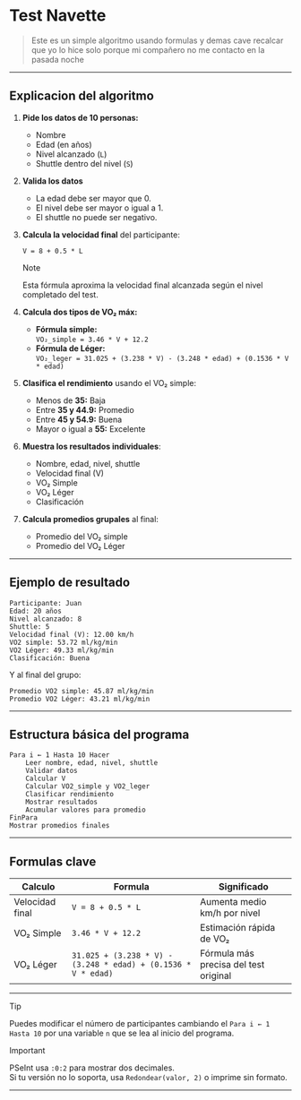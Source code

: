 # Test Navette
> Este es un simple algoritmo usando formulas y demas cave recalcar que yo lo hice solo porque mi compañero no me contacto en la pasada noche

---

## Explicacion del algoritmo

1. **Pide los datos de 10 personas:**
   - Nombre  
   - Edad (en años)  
   - Nivel alcanzado (`L`)  
   - Shuttle dentro del nivel (`S`)

2. **Valida los datos**  
   - La edad debe ser mayor que 0.  
   - El nivel debe ser mayor o igual a 1.  
   - El shuttle no puede ser negativo.

3. **Calcula la velocidad final** del participante:
   ```pseudocode
   V = 8 + 0.5 * L
   ```
   > [!NOTE]  
   > Esta fórmula aproxima la velocidad final alcanzada según el nivel completado del test.

4. **Calcula dos tipos de VO₂ máx:**
   - **Fórmula simple:**  
     `VO₂_simple = 3.46 * V + 12.2`
   - **Fórmula de Léger:**  
     `VO₂_leger = 31.025 + (3.238 * V) - (3.248 * edad) + (0.1536 * V * edad)`

5. **Clasifica el rendimiento** usando el VO₂ simple:
   - Menos de **35:** Baja  
   - Entre **35 y 44.9:** Promedio  
   - Entre **45 y 54.9:** Buena  
   - Mayor o igual a **55:** Excelente  

6. **Muestra los resultados individuales**:
   - Nombre, edad, nivel, shuttle  
   - Velocidad final (V)  
   - VO₂ Simple  
   - VO₂ Léger  
   - Clasificación

7. **Calcula promedios grupales** al final:
   - Promedio del VO₂ simple  
   - Promedio del VO₂ Léger

---

## Ejemplo de resultado

```
Participante: Juan
Edad: 20 años
Nivel alcanzado: 8
Shuttle: 5
Velocidad final (V): 12.00 km/h
VO2 simple: 53.72 ml/kg/min
VO2 Léger: 49.33 ml/kg/min
Clasificación: Buena
```

Y al final del grupo:

```
Promedio VO2 simple: 45.87 ml/kg/min
Promedio VO2 Léger: 43.21 ml/kg/min
```

---

## Estructura básica del programa

```pseudocode
Para i ← 1 Hasta 10 Hacer
    Leer nombre, edad, nivel, shuttle
    Validar datos
    Calcular V
    Calcular VO2_simple y VO2_leger
    Clasificar rendimiento
    Mostrar resultados
    Acumular valores para promedio
FinPara
Mostrar promedios finales
```

---

## Formulas clave

| Calculo | Formula | Significado |
|----------|----------|-------------|
| Velocidad final | `V = 8 + 0.5 * L` | Aumenta medio km/h por nivel |
| VO₂ Simple | `3.46 * V + 12.2` | Estimación rápida de VO₂ |
| VO₂ Léger | `31.025 + (3.238 * V) - (3.248 * edad) + (0.1536 * V * edad)` | Fórmula más precisa del test original |

---

> [!TIP]  
> Puedes modificar el número de participantes cambiando el `Para i ← 1 Hasta 10` por una variable `n` que se lea al inicio del programa.

> [!IMPORTANT]  
> PSeInt usa `:0:2` para mostrar dos decimales.  
> Si tu versión no lo soporta, usa `Redondear(valor, 2)` o imprime sin formato.

---